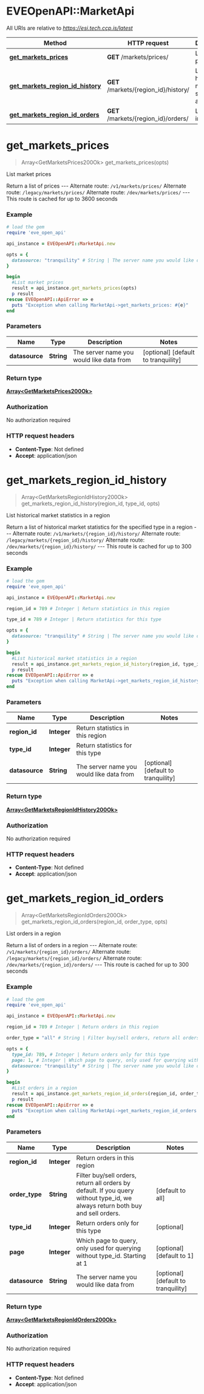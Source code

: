 # EVEOpenAPI::MarketApi

All URIs are relative to *https://esi.tech.ccp.is/latest*

Method | HTTP request | Description
------------- | ------------- | -------------
[**get_markets_prices**](MarketApi.md#get_markets_prices) | **GET** /markets/prices/ | List market prices
[**get_markets_region_id_history**](MarketApi.md#get_markets_region_id_history) | **GET** /markets/{region_id}/history/ | List historical market statistics in a region
[**get_markets_region_id_orders**](MarketApi.md#get_markets_region_id_orders) | **GET** /markets/{region_id}/orders/ | List orders in a region


# **get_markets_prices**
> Array&lt;GetMarketsPrices200Ok&gt; get_markets_prices(opts)

List market prices

Return a list of prices  ---  Alternate route: `/v1/markets/prices/`  Alternate route: `/legacy/markets/prices/`  Alternate route: `/dev/markets/prices/`   ---  This route is cached for up to 3600 seconds

### Example
```ruby
# load the gem
require 'eve_open_api'

api_instance = EVEOpenAPI::MarketApi.new

opts = { 
  datasource: "tranquility" # String | The server name you would like data from
}

begin
  #List market prices
  result = api_instance.get_markets_prices(opts)
  p result
rescue EVEOpenAPI::ApiError => e
  puts "Exception when calling MarketApi->get_markets_prices: #{e}"
end
```

### Parameters

Name | Type | Description  | Notes
------------- | ------------- | ------------- | -------------
 **datasource** | **String**| The server name you would like data from | [optional] [default to tranquility]

### Return type

[**Array&lt;GetMarketsPrices200Ok&gt;**](GetMarketsPrices200Ok.md)

### Authorization

No authorization required

### HTTP request headers

 - **Content-Type**: Not defined
 - **Accept**: application/json



# **get_markets_region_id_history**
> Array&lt;GetMarketsRegionIdHistory200Ok&gt; get_markets_region_id_history(region_id, type_id, opts)

List historical market statistics in a region

Return a list of historical market statistics for the specified type in a region  ---  Alternate route: `/v1/markets/{region_id}/history/`  Alternate route: `/legacy/markets/{region_id}/history/`  Alternate route: `/dev/markets/{region_id}/history/`   ---  This route is cached for up to 300 seconds

### Example
```ruby
# load the gem
require 'eve_open_api'

api_instance = EVEOpenAPI::MarketApi.new

region_id = 789 # Integer | Return statistics in this region

type_id = 789 # Integer | Return statistics for this type

opts = { 
  datasource: "tranquility" # String | The server name you would like data from
}

begin
  #List historical market statistics in a region
  result = api_instance.get_markets_region_id_history(region_id, type_id, opts)
  p result
rescue EVEOpenAPI::ApiError => e
  puts "Exception when calling MarketApi->get_markets_region_id_history: #{e}"
end
```

### Parameters

Name | Type | Description  | Notes
------------- | ------------- | ------------- | -------------
 **region_id** | **Integer**| Return statistics in this region | 
 **type_id** | **Integer**| Return statistics for this type | 
 **datasource** | **String**| The server name you would like data from | [optional] [default to tranquility]

### Return type

[**Array&lt;GetMarketsRegionIdHistory200Ok&gt;**](GetMarketsRegionIdHistory200Ok.md)

### Authorization

No authorization required

### HTTP request headers

 - **Content-Type**: Not defined
 - **Accept**: application/json



# **get_markets_region_id_orders**
> Array&lt;GetMarketsRegionIdOrders200Ok&gt; get_markets_region_id_orders(region_id, order_type, opts)

List orders in a region

Return a list of orders in a region  ---  Alternate route: `/v1/markets/{region_id}/orders/`  Alternate route: `/legacy/markets/{region_id}/orders/`  Alternate route: `/dev/markets/{region_id}/orders/`   ---  This route is cached for up to 300 seconds

### Example
```ruby
# load the gem
require 'eve_open_api'

api_instance = EVEOpenAPI::MarketApi.new

region_id = 789 # Integer | Return orders in this region

order_type = "all" # String | Filter buy/sell orders, return all orders by default. If you query without type_id, we always return both buy and sell orders. 

opts = { 
  type_id: 789, # Integer | Return orders only for this type
  page: 1, # Integer | Which page to query, only used for querying without type_id. Starting at 1 
  datasource: "tranquility" # String | The server name you would like data from
}

begin
  #List orders in a region
  result = api_instance.get_markets_region_id_orders(region_id, order_type, opts)
  p result
rescue EVEOpenAPI::ApiError => e
  puts "Exception when calling MarketApi->get_markets_region_id_orders: #{e}"
end
```

### Parameters

Name | Type | Description  | Notes
------------- | ------------- | ------------- | -------------
 **region_id** | **Integer**| Return orders in this region | 
 **order_type** | **String**| Filter buy/sell orders, return all orders by default. If you query without type_id, we always return both buy and sell orders.  | [default to all]
 **type_id** | **Integer**| Return orders only for this type | [optional] 
 **page** | **Integer**| Which page to query, only used for querying without type_id. Starting at 1  | [optional] [default to 1]
 **datasource** | **String**| The server name you would like data from | [optional] [default to tranquility]

### Return type

[**Array&lt;GetMarketsRegionIdOrders200Ok&gt;**](GetMarketsRegionIdOrders200Ok.md)

### Authorization

No authorization required

### HTTP request headers

 - **Content-Type**: Not defined
 - **Accept**: application/json



